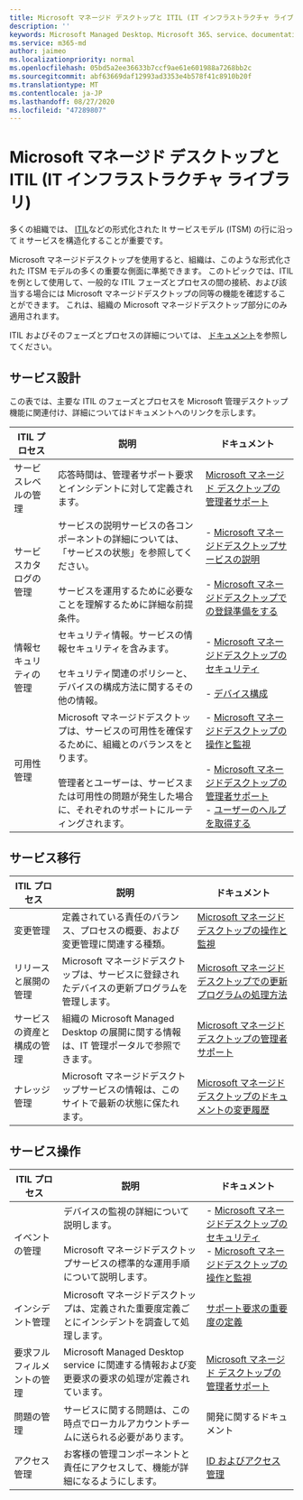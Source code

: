 ```yaml
---
title: Microsoft マネージド デスクトップと ITIL (IT インフラストラクチャ ライブラリ)
description: ''
keywords: Microsoft Managed Desktop、Microsoft 365、service、documentation、ITISM
ms.service: m365-md
author: jaimeo
ms.localizationpriority: normal
ms.openlocfilehash: 05bd5a2ee36633b7ccf9ae61e601988a7268bb2c
ms.sourcegitcommit: abf63669daf12993ad3353e4b578f41c8910b20f
ms.translationtype: MT
ms.contentlocale: ja-JP
ms.lasthandoff: 08/27/2020
ms.locfileid: "47289807"
---
```

# <a name="microsoft-managed-desktop-and-itil"></a>Microsoft マネージド デスクトップと ITIL (IT インフラストラクチャ ライブラリ)

多くの組織では、 [ITIL](https://www.axelos.com/best-practice-solutions/itil)などの形式化された It サービスモデル (ITSM) の行に沿って it サービスを構造化することが重要です。 

Microsoft マネージドデスクトップを使用すると、組織は、このような形式化された ITSM モデルの多くの重要な側面に準拠できます。 このトピックでは、ITIL を例として使用して、一般的な ITIL フェーズとプロセスの間の接続、および該当する場合には Microsoft マネージドデスクトップの同等の機能を確認することができます。 これは、組織の Microsoft マネージドデスクトップ部分にのみ適用されます。

ITIL およびそのフェーズとプロセスの詳細については、 [ドキュメント](https://www.axelos.com/best-practice-solutions/itil)を参照してください。


## <a name="service-design"></a>サービス設計

この表では、主要な ITIL のフェーズとプロセスを Microsoft 管理デスクトップ機能に関連付け、詳細についてはドキュメントへのリンクを示します。



|ITIL プロセス |説明  |ドキュメント |
|---------|---------|---------|
|サービスレベルの管理     | 応答時間は、管理者サポート要求とインシデントに対して定義されます。  |  [Microsoft マネージド デスクトップの管理者サポート](working-with-managed-desktop/admin-support.md)  |
|サービスカタログの管理     | サービスの説明サービスの各コンポーネントの詳細については、「サービスの状態」を参照してください。<br><br>サービスを運用するために必要なことを理解するために詳細な前提条件。  | - [Microsoft マネージドデスクトップサービスの説明](service-description/index.md)<br><br>- [Microsoft マネージドデスクトップでの登録準備をする](get-ready/index.md)  |
|情報セキュリティの管理     | セキュリティ情報。サービスの情報セキュリティを含みます。<br><br> セキュリティ関連のポリシーと、デバイスの構成方法に関するその他の情報。   | - [Microsoft マネージドデスクトップのセキュリティ](service-description/security.md)<br><br>- [デバイス構成](service-description/device-policies.md)  |
|可用性管理     |  Microsoft マネージドデスクトップは、サービスの可用性を確保するために、組織とのバランスをとります。<br><br>管理者とユーザーは、サービスまたは可用性の問題が発生した場合に、それぞれのサポートにルーティングされます。 | - [Microsoft マネージドデスクトップの操作と監視](service-description/operations-and-monitoring.md)<br><br>- [Microsoft マネージドデスクトップの管理者サポート](working-with-managed-desktop/admin-support.md)<br>- [ユーザーのヘルプを取得する](working-with-managed-desktop/end-user-support.md)  |



## <a name="service-transition"></a>サービス移行


|ITIL プロセス |説明  |ドキュメント |
|---------|---------|---------|
|変更管理     | 定義されている責任のバランス、プロセスの概要、および変更管理に関連する種類。  | [Microsoft マネージドデスクトップの操作と監視](service-description/operations-and-monitoring.md#change-management) |
|リリースと展開の管理     |  Microsoft マネージドデスクトップは、サービスに登録されたデバイスの更新プログラムを管理します。  | [Microsoft マネージドデスクトップでの更新プログラムの処理方法](service-description/updates.md)        |
|サービスの資産と構成の管理     | 組織の Microsoft Managed Desktop の展開に関する情報は、IT 管理ポータルで参照できます。  | [Microsoft マネージド デスクトップの管理者サポート](working-with-managed-desktop/admin-support.md) |
|ナレッジ管理     | Microsoft マネージドデスクトップサービスの情報は、このサイトで最新の状態に保たれます。   | [Microsoft マネージド デスクトップのドキュメントの変更履歴](change-history-managed-desktop.md)        |



## <a name="service-operation"></a>サービス操作


|ITIL プロセス |説明  |ドキュメント  |
|---------|---------|---------|
|イベントの管理     |  デバイスの監視の詳細について説明します。<br><br>Microsoft マネージドデスクトップサービスの標準的な運用手順について説明します。 |  - [Microsoft マネージドデスクトップのセキュリティ](service-description/security.md)<br>- [Microsoft マネージドデスクトップの操作と監視](service-description/operations-and-monitoring.md)       |
|インシデント管理  | Microsoft マネージドデスクトップは、定義された重要度定義ごとにインシデントを調査して処理します。  |  [サポート要求の重要度の定義](working-with-managed-desktop/admin-support.md#support-request-severity-definitions)       |
|要求フルフィルメントの管理     |  Microsoft Managed Desktop service に関連する情報および変更要求の要求の処理が定義されています。         |[Microsoft マネージド デスクトップの管理者サポート](working-with-managed-desktop/admin-support.md)         |
|問題の管理     | サービスに関する問題は、この時点でローカルアカウントチームに送られる必要があります。 | 開発に関するドキュメント |
|アクセス管理     | お客様の管理コンポーネントと責任にアクセスして、機能が詳細になるようにします。  | [ID およびアクセス管理](service-description/security.md#identity-and-access-management)        |
